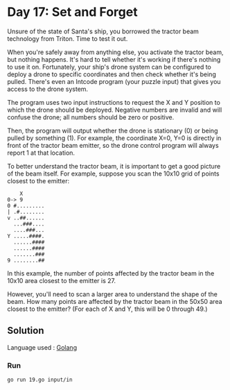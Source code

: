 # Day 17: Set and Forget

Unsure of the state of Santa's ship, you borrowed the tractor beam technology
from Triton. Time to test it out.

When you're safely away from anything else, you activate the tractor beam,
but nothing happens. It's hard to tell whether it's working if there's
nothing to use it on. Fortunately, your ship's drone system can be configured
to deploy a drone to specific coordinates and then check whether it's being
pulled. There's even an Intcode program (your puzzle input) that gives you
access to the drone system.

The program uses two input instructions to request the X and Y position to
which the drone should be deployed. Negative numbers are invalid and will
confuse the drone; all numbers should be zero or positive.

Then, the program will output whether the drone is stationary (0) or being
pulled by something (1). For example, the coordinate X=0, Y=0 is directly in
front of the tractor beam emitter, so the drone control program will always
report 1 at that location.

To better understand the tractor beam, it is important to get a good picture
of the beam itself. For example, suppose you scan the 10x10 grid of points
closest to the emitter:

        X
    0-> 9
    0 #.........
    | .#........
    v ..##......
      ...###....
      ....###...
    Y .....####.
      ......####
      ......####
      .......###
    9 ........##

In this example, the number of points affected by the tractor beam in the
10x10 area closest to the emitter is 27.

However, you'll need to scan a larger area to understand the shape of the
beam. How many points are affected by the tractor beam in the 50x50 area
closest to the emitter? (For each of X and Y, this will be 0 through 49.)

## Solution

Language used : [Golang](https://golang.org/)

### Run

    go run 19.go input/in
